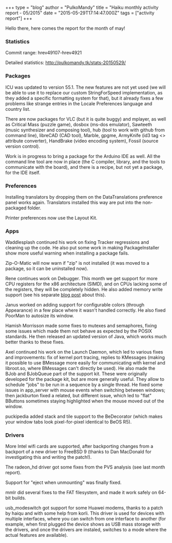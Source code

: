 +++
type = "blog"
author = "PulkoMandy"
title = "Haiku monthly activity report - 05/2015"
date = "2015-05-29T17:14:47.000Z"
tags = ["activity report"]
+++

Hello there, here comes the report for the month of may!

<h3>Statistics</h3>

Commit range: hrev49107-hrev4921

Detailed statistics: http://pulkomandy.tk/stats-20150529/
<!--break-->
<h3>Packages</h3>

ICU was updated to version 55.1. The new features are not yet used (we will be able to use it to replace our custom StringForSpeed implementation, as they added a specific formatting system for that), but it already fixes a few problems like strange entries in the Locale Preferences language and country list.

There are now packages for VLC (but it is quite buggy) and mplayer, as well as Critical Mass (puzzle game), dosbox (ms-dos emulator), Sawteeth (music synthesizer and composing tool), hub (tool to work with github from command line), libreCAD (CAD tool), Marble, gpgme, ArmyKnife (id3 tag <> attribute converter), HandBrake (video encoding system), Fossil (source version control).

Work is in progress to bring a package for the Arduino IDE as well. All the command line tool are now in place (the C compiler, library, and the tools to communicate with the board), and there is a recipe, but not yet a package, for the IDE itself.

<h3>Preferences</h3>

Installing translators by dropping them on the DataTranslations preference panel works again. Translators installed this way are put into the non-packaged folder.

Printer preferences now use the Layout Kit.

<h3>Apps</h3>

Waddlesplash continued his work on fixing Tracker regressions and cleaning up the code. He also put some work in making PackageInstaller show more useful warning when installing a package fails.

Zip-O-Matic will now warn if "zip" is not installed (it was moved to a package, so it can be uninstalled now).

Rene continues work on Debugger. This month we get support for more CPU registers for the x86 architecture (SIMD), and on CPUs lacking some of the registers, they will be completely hidden. He also added memory write support (see his separate <a href="/blog/anevilyak/2015-05-26_debugger_editing_memory">blog post</a> about this).

Janus worked on adding support for configurable colors (through Appearance) in a few place where it wasn't handled correctly. He also fixed PoorMan to autosize its window.

Hamish Morrisson made some fixes to mutexes and semaphores, fixing some issues which made them not behave as expected by the POSIX standards. He then released an updated version of Java, which works much better thanks to these fixes.

Axel continued his work on the Launch Daemon, which led to various fixes and improvements: fix of kernel port tracing, replies to KMessages (making it possible to use BMessage more easily for communicating with kernel and libroot.so, where BMessages can't directly be used). He also made the BJob and BJobQueue part of the support kit. These were originally developed for the package kit, but are more generally useful. They allow to schedule "jobs" to be run in a sequence by a single thread. He fixed some issues in app_server with mouse events when switching between windows; then jackburton fixed a related, but different issue, which led to "flat" BButtons sometimes staying highlighted when the mouse moved out of the window.

puckipedia added stack and tile support to the BeDecorator (which makes your window tabs look pixel-for-pixel identical to BeOS R5).

<h3>Drivers</h3>

More Intel wifi cards are supported, after backporting changes from a backport of a new driver to FreeBSD 9 (thanks to Dan MacDonald for investigating this and writing the patch!).

The radeon_hd driver got some fixes from the PVS analysis (see last month report).

Support for "eject when unmounting" was finally fixed.

mmlr did several fixes to the FAT filesystem, and made it work safely on 64-bit builds.

usb_modeswitch got support for some Huawei modems, thanks to a patch by haiqu and with some help from korli. This driver is used for devices with multiple interfaces, where you can switch from one interface to another (for example, when first plugged the device shows as USB mass storage with the drivers, and once the drivers are instaled, switches to a mode where the actual features are available).